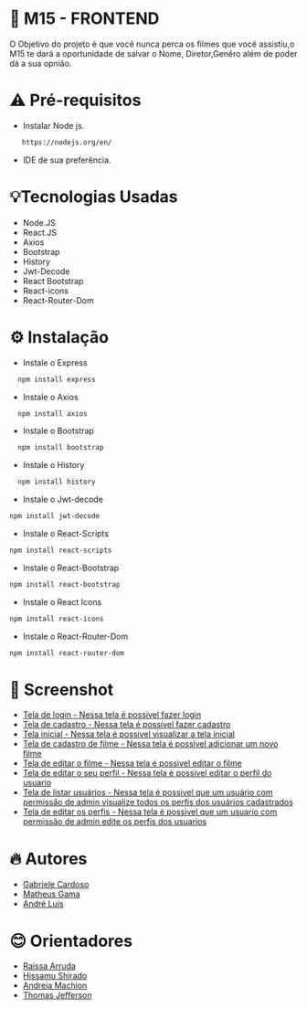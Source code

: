 
# 🚀 M15 - FRONTEND

O Objetivo do projeto é que você nunca perca os filmes que você assistiu,o M15 te dará a oportunidade de salvar o Nome, Diretor,Genêro além de poder dá a  sua opnião.  


# ⚠️ Pré-requisitos

*  Instalar Node js.

```bash
   https://nodejs.org/en/
```
* IDE de sua preferência.


# 💡Tecnologias Usadas

* Node.JS
* React.JS
* Axios 
* Bootstrap
* History
* Jwt-Decode
* React Bootstrap
* React-icons
* React-Router-Dom






# ⚙️ Instalação


* Instale o  Express

```bash
  npm install express 
```
 * Instale o Axios

```bash
  npm install axios
```

* Instale o Bootstrap

```bash
  npm install bootstrap
```
* Instale o History

```bash
  npm install history
```
* Instale o Jwt-decode

```bash
npm install jwt-decode
```
* Instale o React-Scripts

```bash
npm install react-scripts
```

* Instale o React-Bootstrap

```bash
npm install react-bootstrap
```

* Instale o React Icons

```bash
npm install react-icons

```
* Instale o React-Router-Dom

```bash
npm install react-router-dom
```











    
# 🎥 Screenshot

- [Tela de login - Nessa tela é possível fazer login](https://drive.google.com/file/d/19eSdDe-L1BQQhma8UJ_GZahaBzBBehnO/view?usp=sharing) 
- [Tela de cadastro - Nessa tela é possível fazer cadastro ](https://drive.google.com/file/d/1gE6ZKpexrb3rcOfsGJ1mx0po3bPEOW6P/view?usp=sharing) 
- [Tela inicial - Nessa tela é possivel visualizar a tela inicial](https://drive.google.com/file/d/1aU1i4a2Ay0wP3Cc4V64N50jH_uwKPXYi/view?usp=sharing) 
- [Tela de cadastro de filme - Nessa tela é possivel adicionar um novo filme](https://drive.google.com/file/d/1Iy7er6xhTxp1ZWqoqMEj1EsBKcSGUfpd/view?usp=sharing) 
- [Tela de editar o filme - Nessa tela é possivel editar o filme](https://drive.google.com/file/d/1WEBVjmV_TpqDWeIYHTH1_51hAnX3SRej/view?usp=sharing) 
- [Tela de editar o seu perfil - Nessa tela é possivel editar o perfil do usuario](https://drive.google.com/file/d/1dftRoyz6Yhds8hqTd4r7L4yy1vmWEHKL/view?usp=sharing) 
- [Tela de listar usuários - Nessa tela é possivel que um usuário com permissão de admin visualize todos os  perfis dos usuários cadastrados](https://drive.google.com/file/d/1_uwby3gb9QJjDLgq1AMtQ4sZuq0JCbTX/view?usp=sharing) 
- [Tela de editar os perfis - Nessa tela é possivel que um usuario com permissão de admin edite os perfis dos usuarios](https://drive.google.com/file/d/1gjnvZtdxAEy8IrAo-LcLNXP5NHP8V2Di/view?usp=sharing) 


# 🔥 Autores

- [Gabriele Cardoso](https://github.com/2433461)
- [Matheus Gama](https://github.com/MatheusGama01)
- [André Luis](https://github.com/andreluizang)
 # 😊  Orientadores 
 
- [Raissa Arruda]()
- [Hissamu Shirado]()
- [Andreia Machion]()
- [Thomas Jefferson]()
